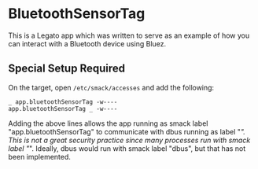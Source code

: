 # BluetoothSensorTag

This is a Legato app which was written to serve as an example of how you can interact with a
Bluetooth device using Bluez.

## Special Setup Required
On the target, open `/etc/smack/accesses` and add the following:
```
_ app.bluetoothSensorTag -w----
app.bluetoothSensorTag _ -w----
```
Adding the above lines allows the app running as smack label "app.bluetoothSensorTag" to communicate
with dbus running as label "_". This is not a great security practice since many processes run with
smack label "_". Ideally, dbus would run with smack label "dbus", but that has not been implemented.
